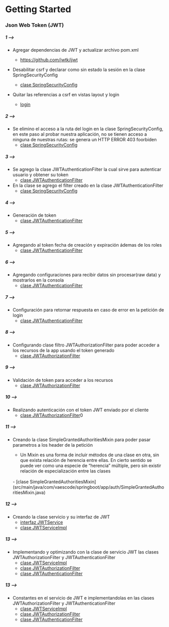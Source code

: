 # Getting Started

### Json Web Token (JWT)

##### 1 -->
- Agregar dependencias de JWT y actualizar archivo pom.xml
	- https://github.com/jwtk/jjwt
- Desabilitar csrf y declarar como sin estado la sesión en la clase SpringSecurityConfig
	- [clase SpringSecurityConfig](src/main/java/com/vaescode/springboot/app/SpringSecurityConfig.java)
	
- Quitar las referencias a csrf en vistas layout y login 
	- [login](src\main\resources\templates\layout\layout.html)
	
##### 2 -->
- Se elimino el acceso a la ruta del login en la clase SpringSecurityConfig, en este paso al probar nuestra aplicación, no se tienen acceso a ninguna de nuestras rutas: se genera un HTTP ERROR 403 foorbiden
	- [clase SpringSecurityConfig](src/main/java/com/vaescode/springboot/app/SpringSecurityConfig.java)
	
	
##### 3 -->
- Se agrego la clase JWTAuthenticationFilter la cual sirve para autenticar usuario y obtener su token
	- [clase JWTAuthenticationFilter](src/main/java/com/vaescode/springboot/app/auth/filter/JWTAuthenticationFilter.java)
- En la clase se agrego el filter creado en la clase JWTAuthenticationFilter
	- [clase SpringSecurityConfig](src/main/java/com/vaescode/springboot/app/SpringSecurityConfig.java)
	
##### 4 --> 
- Generación de token
	- [clase JWTAuthenticationFilter](src/main/java/com/vaescode/springboot/app/auth/filter/JWTAuthenticationFilter.java)

##### 5 --> 
- Agregando al token fecha de creación y expiración ádemas de los roles 
	- [clase JWTAuthenticationFilter](src/main/java/com/vaescode/springboot/app/auth/filter/JWTAuthenticationFilter.java)
	
##### 6 --> 
- Agregando configuraciones para recibir datos sin procesar(raw data) y mostrarlos en la consola
	- [clase JWTAuthenticationFilter](src/main/java/com/vaescode/springboot/app/auth/filter/JWTAuthenticationFilter.java)
	
##### 7 -->
- Configuración para retornar respuesta en caso de error en la petición de login 
	- [clase JWTAuthenticationFilter](src/main/java/com/vaescode/springboot/app/auth/filter/JWTAuthenticationFilter.java)

##### 8 -->
- Configurando clase filtro JWTAuthorizationFilter para poder acceder a los recursos de la app usando el token generado
	- [clase JWTAuthorizationFilter](src/main/java/com/vaescode/springboot/app/auth/filter/JWTAuthorizationFilter.java)
	
##### 9 -->
- Validación de token para acceder a los recursos
	- [clase JWTAuthorizationFilter](src/main/java/com/vaescode/springboot/app/auth/filter/JWTAuthorizationFilter.java)
	
##### 10 -->
- Realizando autenticación con el token JWT enviado por el cliente
	- [clase JWTAuthorizationFilter](src/main/java/com/vaescode/springboot/app/auth/filter/JWTAuthorizationFilter.java)0
	
##### 11 -->
- Creando la clase SimpleGrantedAuthoritiesMixin para poder pasar parametros a los header de la petición

	- Un Mixin es una forma de incluir métodos de una clase en otra, sin que exista relación de herencia entre ellas. En cierto sentido se puede ver como una especie de “herencia” múltiple, pero sin existir relación de especialización entre las clases
	<br/>
	- [clase SimpleGrantedAuthoritiesMixin](src/main/java/com/vaescode/springboot/app/auth/SimpleGrantedAuthoritiesMixin.java)

##### 12 -->
- Creando la clase servicio y su interfaz de JWT
	-  [interfaz JWTService](src/main/java/com/vaescode/springboot/app/auth/service/JWTService.java)
	-  [clase JWTServiceImpl](src/main/java/com/vaescode/springboot/app/auth/service/JWTServiceImpl.java)
	
##### 13 -->
- Implementando y optimizando con la clase de servicio JWT las clases JWTAuthorizationFilter y JWTAuthenticationFilter
	- [clase JWTServiceImpl](src/main/java/com/vaescode/springboot/app/auth/service/JWTServiceImpl.java) <br/>
	- [clase JWTAuthorizationFilter](src/main/java/com/vaescode/springboot/app/auth/filter/JWTAuthorizationFilter.java) <br/>
	- [clase JWTAuthenticationFilter](src/main/java/com/vaescode/springboot/app/auth/filter/JWTAuthenticationFilter.java) 
	
	
##### 13 -->
- Constantes en el servicio de JWT e implementandolas en las clases JWTAuthorizationFilter y JWTAuthenticationFilter
	- [clase JWTServiceImpl](src/main/java/com/vaescode/springboot/app/auth/service/JWTServiceImpl.java) <br/>
	- [clase JWTAuthorizationFilter](src/main/java/com/vaescode/springboot/app/auth/filter/JWTAuthorizationFilter.java) <br/>
	- [clase JWTAuthenticationFilter](src/main/java/com/vaescode/springboot/app/auth/filter/JWTAuthenticationFilter.java) 
	
	
	
	